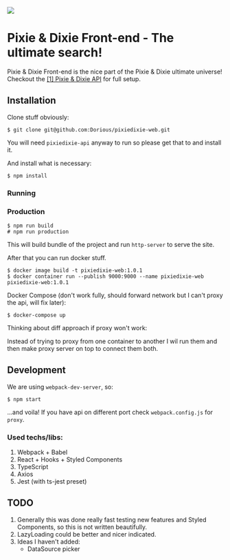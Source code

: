 ![](https://user-images.githubusercontent.com/2143349/72977784-7fd1b680-3dd5-11ea-917a-3bfe7660f590.png)

# Pixie & Dixie Front-end - The ultimate search!
Pixie & Dixie Front-end is the nice part of the Pixie & Dixie ultimate universe!<br>
Checkout the [[1] Pixie & Dixie API][#api] for full setup.

## Installation
Clone stuff obviously:

    $ git clone git@github.com:Dorious/pixiedixie-web.git
You will need `pixiedixie-api` anyway to run so please get that to and install it.
	
And install what is necessary:

	$ npm install
    
### Running

### Production

	$ npm run build
	# npm run production
This will build bundle of the project and run `http-server` to serve the site.

After that you can run docker stuff.
	
	$ docker image build -t pixiedixie-web:1.0.1 
	$ docker container run --publish 9000:9000 --name pixiedixie-web pixiedixie-web:1.0.1

Docker Compose (don't work fully, should forward network but I can't proxy the api, will fix later):

	$ docker-compose up
Thinking about diff approach if proxy won't work:

Instead of trying to proxy from one container to another I wil run them and then make proxy server on top to connect them both.

## Development
We are using `webpack-dev-server`, so:

	$ npm start
...and voila! If you have api on different port check `webpack.config.js` for `proxy`.

### Used techs/libs:
1. Webpack + Babel
2. React + Hooks + Styled Components
2. TypeScript
4. Axios
5. Jest (with ts-jest preset)

## TODO
1. Generally this was done really fast testing new features and Styled Components, so this is not written beautifully.
2. LazyLoading could be better and nicer indicated.
2. Ideas I haven't added:
	* DataSource picker

[#api]: https://github.com/Dorious/pixiedixie-api "API"
[#apidoc]: http://localhost:8001/api/v1 "API generated documentation"